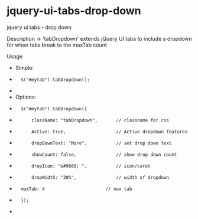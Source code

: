 jquery-ui-tabs-drop-down
========================

jquery ui tabs - drop down

Description ->  'tabDropdown' extends jQuery UI tabs to include a dropdown for when tabs break to the maxTab count

Usage

* Simple:
*   	$("#mytab").tabDropdown();
*
* Options:
*  		$("#mytab").tabDropdown({
*  			className: "tabDropdown",       // classname for css
*  			Active: true,                   // Active dropdown features
*  			dropDownText: "More",           // set drop down text
*  			showCount: false,               // show drop down count
*  			dropIcon: "&#9660; ",           // icon/caret
*  			dropWidth: "30%",               // width of dropdown
*       maxTab: 4                       // max tab
*  		});
*
